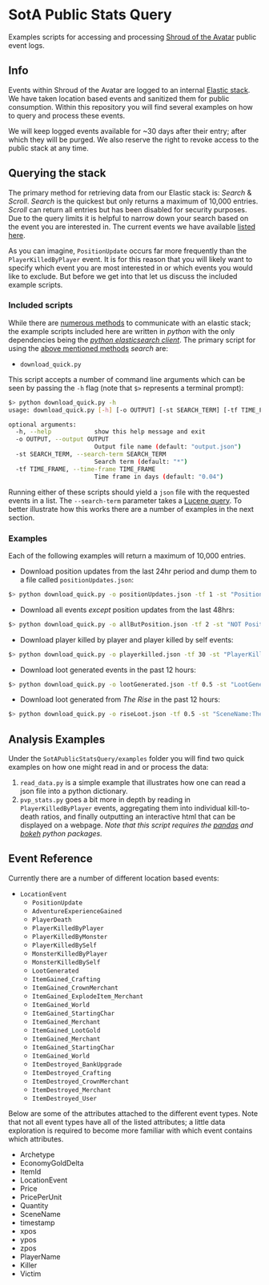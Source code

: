 # SotA Public Stats Query
Examples scripts for accessing and processing [Shroud of the Avatar](https://www.shroudoftheavatar.com/) public event logs.

## Info
Events within Shroud of the Avatar are logged to an internal [Elastic stack](https://www.elastic.co/).  We have taken location based events and sanitized them for public consumption.  Within this repository you will find several examples on how to query and process these events.  

We will keep logged events available for ~30 days after their entry; after which they will be purged.  We also reserve the right to revoke access to the public stack at any time.

## <a name="query"></a>Querying the stack
The primary method for retrieving data from our Elastic stack is: *Search* & *Scroll*.  *Search* is the quickest but only returns a maximum of 10,000 entries.  *Scroll* can return all entries but has been disabled for security purposes.  Due to the query limits it is helpful to narrow down your search based on the event you are interested in.  The current events we have available [listed here](#available_events).

As you can imagine, `PositionUpdate` occurs far more frequently than the `PlayerKilledByPlayer` event.  It is for this reason that you will likely want to specify which event you are most interested in or which events you would like to exclude.  But before we get into that let us discuss the included example scripts.

### Included scripts
While there are [numerous methods](https://www.elastic.co/guide/en/elasticsearch/guide/current/_talking_to_elasticsearch.html#_restful_api_with_json_over_http) to communicate with an elastic stack; the example scripts included here are written in *python* with the only dependencies being the [*python elasticsearch client*](https://github.com/elastic/elasticsearch-py).  The primary script for using the [above mentioned methods](#query) *search* are:

* `download_quick.py`

This script accepts a number of command line arguments which can be seen by passing the `-h` flag (note that `$>` represents a terminal prompt):

~~~bash
$> python download_quick.py -h
usage: download_quick.py [-h] [-o OUTPUT] [-st SEARCH_TERM] [-tf TIME_FRAME]

optional arguments:
  -h, --help            show this help message and exit
  -o OUTPUT, --output OUTPUT
                        Output file name (default: "output.json")
  -st SEARCH_TERM, --search-term SEARCH_TERM
                        Search term (default: "*")
  -tf TIME_FRAME, --time-frame TIME_FRAME
                        Time frame in days (default: "0.04")
~~~                            
Running either of these scripts should yield a `json` file with the requested events in a list.  The `--search-term` parameter takes a [Lucene query](https://lucene.apache.org/core/2_9_4/queryparsersyntax.html).  To better illustrate how this works there are a number of examples in the next section.

### Examples
Each of the following examples will return a maximum of 10,000 entries.

* Download position updates from the last 24hr period and dump them to a file called `positionUpdates.json`:

~~~bash
$> python download_quick.py -o positionUpdates.json -tf 1 -st "PositionUpdate"
~~~    

* Download all events *except* position updates from the last 48hrs:

~~~bash
$> python download_quick.py -o allButPosition.json -tf 2 -st "NOT PositionUpdate"
~~~

* Download player killed by player and player killed by self events:

~~~bash
$> python download_quick.py -o playerkilled.json -tf 30 -st "PlayerKilledByPlayer OR PlayerKilledBySelf"
~~~

* Download loot generated events in the past 12 hours:

~~~bash
$> python download_quick.py -o lootGenerated.json -tf 0.5 -st "LootGenerated"
~~~

* Download loot generated from *The Rise* in the past 12 hours:

~~~bash
$> python download_quick.py -o riseLoot.json -tf 0.5 -st "SceneName:The Rise"
~~~

## Analysis Examples
Under the `SotAPublicStatsQuery/examples` folder you will find two quick examples on how one might read in and or process the data:

1. `read_data.py` is a simple example that illustrates how one can read a json file into a python dictionary.
2. `pvp_stats.py` goes a bit more in depth by reading in `PlayerKilledByPlayer` events, aggregating them into individual kill-to-death ratios, and finally outputting an interactive html that can be displayed on a webpage.  *Note that this script requires the [pandas](http://pandas.pydata.org/) and [bokeh](http://bokeh.pydata.org/en/latest/) python packages.*

## <a name="available_events"></a>Event Reference
Currently there are a number of different location based events:

* `LocationEvent`
    * `PositionUpdate`
    * `AdventureExperienceGained`
    * `PlayerDeath`
    * `PlayerKilledByPlayer`
    * `PlayerKilledByMonster`
    * `PlayerKilledBySelf`
    * `MonsterKilledByPlayer`
    * `MonsterKilledBySelf`
    * `LootGenerated`
    * `ItemGained_Crafting`
    * `ItemGained_CrownMerchant`
    * `ItemGained_ExplodeItem_Merchant`
    * `ItemGained_World`
    * `ItemGained_StartingChar`
    * `ItemGained_Merchant`
    * `ItemGained_LootGold`
    * `ItemGained_Merchant`
    * `ItemGained_StartingChar`
    * `ItemGained_World`
    * `ItemDestroyed_BankUpgrade`
    * `ItemDestroyed_Crafting`
    * `ItemDestroyed_CrownMerchant`
    * `ItemDestroyed_Merchant`
    * `ItemDestroyed_User`

Below are some of the attributes attached to the different event types.  Note that not all event types have all of the listed attributes; a little data exploration is required to become more familiar with which event contains which attributes.

* Archetype
* EconomyGoldDelta
* ItemId
* LocationEvent
* Price
* PricePerUnit
* Quantity
* SceneName
* timestamp
* xpos
* ypos
* zpos
* PlayerName
* Killer
* Victim